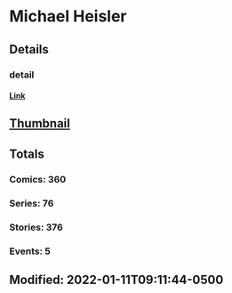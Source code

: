 # Michael  Heisler 
## Details
### detail
#### [Link](http://marvel.com/comics/creators/1892/michael_heisler?utm_campaign=apiRef&utm_source=225578a89fc76f3d20fbffda5d17a88d)
## [Thumbnail](http://i.annihil.us/u/prod/marvel/i/mg/c/30/4bb6e94ba14e5.jpg)
## Totals
### Comics: 360
### Series: 76
### Stories: 376
### Events: 5
## Modified: 2022-01-11T09:11:44-0500